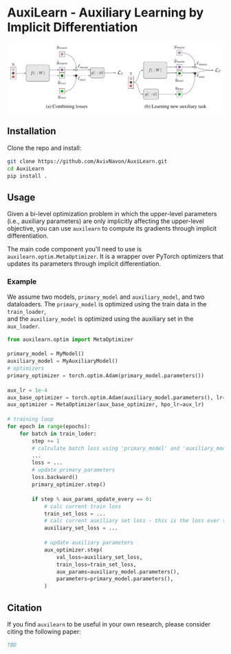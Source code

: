 # AuxiLearn - Auxiliary Learning by Implicit Differentiation

<p align="center"> 
    <img src="https://github.com/AvivNavon/AuxiLearn/blob/core/resources/framework.png" width="800">
</p>

## Installation

Clone the repo and install:

```bash
git clone https://github.com/AvivNavon/AuxiLearn.git
cd AuxiLearn
pip install .
```

## Usage

Given a bi-level optimization problem in which the upper-level parameters (i.e., auxiliary parameters) are only 
implicitly affecting the upper-level objective, you can use `auxilearn` to compute its gradients through implicit differentiation.

The main code component you'll need to use is `auxilearn.optim.MetaOptimizer`. It is a wrapper over
PyTorch optimizers that updates its parameters through implicit differentiation.

### Example

We assume two models, `primary_model` and `auxiliary_model`, and two dataloaders. 
The `primary_model` is optimized using the train data in the `train_loader`,  
and the `auxiliary_model` is optimized using the auxiliary set in the `aux_loader`.

```python
from auxilearn.optim import MetaOptimizer

primary_model = MyModel()
auxiliary_model = MyAuxiliaryModel()
# optimizers
primary_optimizer = torch.optim.Adam(primary_model.parameters())

aux_lr = 1e-4
aux_base_optimizer = torch.optim.Adam(auxiliary_model.parameters(), lr=aux_lr)
aux_optimizer = MetaOptimizer(aux_base_optimizer, hpo_lr=aux_lr)

# training loop
for epoch in range(epochs):
    for batch in train_loder:
        step += 1
        # calculate batch loss using 'primary_model' and 'auxiliary_model'
        ...
        loss = ...
        # update primary parameters
        loss.backward()
        primary_optimizer.step()
        
        if step % aux_params_update_every == 0:
            # calc current train loss
            train_set_loss = ...
            # calc current auxiliary set loss - this is the loss over the main task
            auxiliary_set_loss = ... 
            
            # update auxiliary parameters
            aux_optimizer.step(
                val_loss=auxiliary_set_loss,
                train_loss=train_set_loss,
                aux_params=auxiliary_model.parameters(),
                parameters=primary_model.parameters(),
            )
```

## Citation

If you find `auxilearn` to be useful in your own research, please consider citing the following paper:

```bib
TBD
```